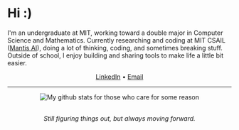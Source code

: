 # Hi :)

I'm an undergraduate at MIT, working toward a double major in Computer Science and Mathematics. Currently researching and coding at MIT CSAIL ([Mantis AI](https://home.withmantis.com/)), doing a lot of thinking, coding, and sometimes breaking stuff. Outside of school, I enjoy building and sharing tools to make life a little bit easier.

<p align="center">
  <a href="https://www.linkedin.com/in/skula">LinkedIn</a> •
  <a href="mailto:skula@mit.edu">Email</a>
</p>

---

<p align="center">
  <img src="https://github-readme-stats.vercel.app/api?username=0xCUB3&show_icons=true&hide=stars&theme=onedark" alt="My github stats for those who care for some reason" />
</p>

<br> 

<div align="center">
  <i>Still figuring things out, but always moving forward.</i>
</div>
